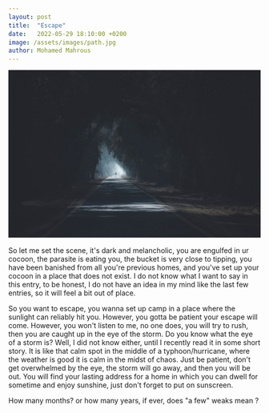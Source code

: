 ```yaml
---
layout: post
title:  "Escape"
date:   2022-05-29 18:10:00 +0200
image: /assets/images/path.jpg
author: Mohamed Mahrous
---
```

![Path](/assets/images/path.jpg)



So let me set the scene, it's dark and melancholic, you are engulfed in ur cocoon, the parasite is eating you, 
the bucket is very close to tipping, you have been banished from all you're previous homes, and you've set up your cocoon
in a place that does not exist. I do not know what I want to say in this entry, to be honest, I do not have an idea 
in my mind like the last few entries, so it will feel a bit out of place.  

So you want to escape, you wanna set up camp in a place where the sunlight can reliably hit you. However, you gotta be
 patient your escape will come. However, you won't listen to me, no one does, you will try to rush, then you are caught 
 up in the eye of the storm. Do you know what the eye of a storm is? Well, I did not know either, until I recently read it 
 in some short story. It is like that calm spot in the middle of a typhoon/hurricane, where the weather is good
 it is calm in the midst of chaos. Just be patient, don't get overwhelmed by the eye, the storm will go away, and then you
 will be out. You will find your lasting address for a home in which you can dwell for sometime and enjoy sunshine, 
 just don't forget to put on sunscreen.

 How many months? or how many years, if ever, does "a few" weaks mean ?

 